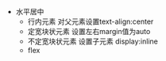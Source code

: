 - 水平居中
  - 行内元素 对父元素设置text-align:center
  - 定宽块状元素 设置左右margin值为auto
  - 不定宽块状元素 设置子元素 display:inline 
  - flex
